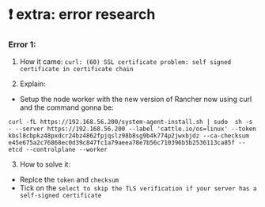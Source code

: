 # ❗️ extra: error research
### Error 1: 
1. How it came: `curl: (60) SSL certificate problem: self signed certificate in certificate chain`

2. Explain: 
- Setup the node worker with the new version of Rancher now using curl and the command gonna be: 
```
curl -fL https://192.168.56.200/system-agent-install.sh | sudo  sh -s - --server https://192.168.56.200 --label 'cattle.io/os=linux' --token kbsl8cbpkz48pxdcr24bz4862fpjqslz98b8sg9b4k774p2jwxbjdz --ca-checksum e45e675a2c76868ec0d39c847fc1a79aeea78e7b56c710396b5b2536113ca85f --etcd --controlplane --worker
```

3. How to solve it:
- Replce the `token` and `checksum` 
- Tick on the `select to skip the TLS verification if your server has a self-signed certificate`
